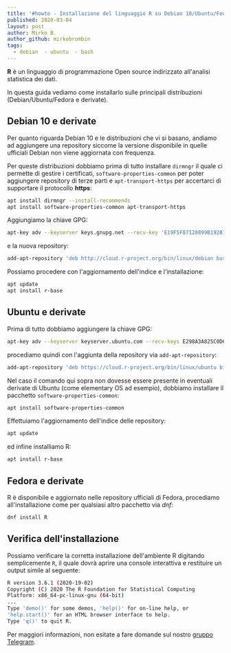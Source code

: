 ```yaml
---
title: '#howto - Installazione del linguaggio R su Debian 10/Ubuntu/Fedora'
published: 2020-03-04
layout: post
author: Mirko B.
author_github: mirkobrombin
tags:
  - debian  - ubuntu  - bash
---
```

**R** è un linguaggio di programmazione Open source indirizzato all'analisi statistica dei dati.

In questa guida vediamo come installarlo sulle principali distribuzioni (Debian/Ubuntu/Fedora e derivate).

## Debian 10 e derivate
Per quanto riguarda Debian 10 e le distribuzioni che vi si basano, andiamo ad aggiungere una repository siccome la versione disponibile in quelle ufficiali Debian non viene aggiornata con frequenza.

Per queste distribuzioni dobbiamo prima di tutto installare `dirmngr` il quale ci permette di gestire i certificati, `software-properties-common` per poter aggiungere repository di terze parti e `apt-transport-https` per accertarci di supportare il protocollo **https**:
```bash
apt install dirmngr --install-recommends
apt install software-properties-common apt-transport-https
```
Aggiungiamo la chiave GPG:
```bash
apt-key adv --keyserver keys.gnupg.net --recv-key 'E19F5F87128899B192B1A2C2AD5F960A256A04AF'
```
e la nuova repository:
```bash
add-apt-repository 'deb http://cloud.r-project.org/bin/linux/debian buster-cran35/'
```
Possiamo procedere con l'aggiornamento dell'indice e l'installazione:
```bash
apt update
apt install r-base
```

## Ubuntu e derivate
Prima di tutto dobbiamo aggiungere la chiave GPG:
```bash
apt-key adv --keyserver keyserver.ubuntu.com --recv-keys E298A3A825C0D65DFD57CBB651716619E084DAB9
```
procediamo quindi con l'aggiunta della repository via `add-apt-repository`:
```bash
add-apt-repository 'deb https://cloud.r-project.org/bin/linux/ubuntu bionic-cran35/'
```
Nel caso il comando qui sopra non dovesse essere presente in eventuali derivate di Ubuntu (come elementary OS ad esempio), dobbiamo installare il pacchetto `software-properties-common`:
```bash
apt install software-properties-common
```
Effettuiamo l'aggiornamento dell'indice delle repository:
```bash
apt update
```
ed infine installiamo R:
```bash
apt install r-base
```

## Fedora e derivate
R è disponibile e aggiornato nelle repository ufficiali di Fedora, procediamo all'installazione come per qualsiasi altro pacchetto via *dnf*:
```bash
dnf install R
```

## Verifica dell'installazione
Possiamo verificare la corretta installazione dell'ambiente R digitando semplicemente `R`, il quale dovrà aprire una console interattiva e restituire un output simile al seguente:
```bash
R version 3.6.1 (2020-19-02)
Copyright (C) 2020 The R Foundation for Statistical Computing
Platform: x86_64-pc-linux-gnu (64-bit)
...
Type 'demo()' for some demos, 'help()' for on-line help, or
'help.start()' for an HTML browser interface to help.
Type 'q()' to quit R.
```

Per maggiori informazioni, non esitate a fare domande sul nostro [gruppo Telegram](https://t.me/linuxpeople).